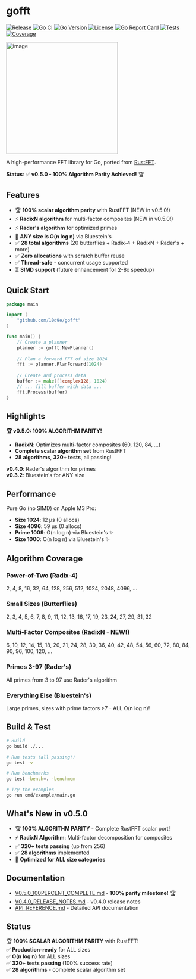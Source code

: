# gofft
[![Release](https://img.shields.io/badge/version-v0.4.0-blue)](https://github.com/10d9e/gofft/releases)
[![Go CI](https://github.com/10d9e/gofft/actions/workflows/ci.yml/badge.svg)](https://github.com/10d9e/gofft/actions/workflows/ci.yml)
[![Go Version](https://img.shields.io/badge/Go-1.22+-00ADD8?style=flat&logo=go)](https://go.dev/)
[![License](https://img.shields.io/badge/License-MIT%20OR%20Apache--2.0-blue.svg)](LICENSE)
[![Go Report Card](https://goreportcard.com/badge/github.com/10d9e/gofft)](https://goreportcard.com/report/github.com/10d9e/gofft)
[![Tests](https://img.shields.io/badge/tests-256%20passing-success)](https://github.com/10d9e/gofft)
[![Coverage](https://img.shields.io/badge/coverage-100%25-brightgreen)](https://github.com/10d9e/gofft)

<img width="300" height="300" alt="image" src="https://github.com/user-attachments/assets/a45b2e1a-ee46-4c50-9dea-1b06d56ffc35" />

A high-performance FFT library for Go, ported from [RustFFT](https://github.com/ejmahler/RustFFT).

**Status**: ✅ **v0.5.0 - 100% Algorithm Parity Achieved!** 🏆

## Features

- 🏆 **100% scalar algorithm parity** with RustFFT (NEW in v0.5.0!)
- ⚡ **RadixN algorithm** for multi-factor composites (NEW in v0.5.0!)
- ⚡ **Rader's algorithm** for optimized primes
- 🚀 **ANY size is O(n log n)** via Bluestein's
- ✅ **28 total algorithms** (20 butterflies + Radix-4 + RadixN + Rader's + more)
- ✅ **Zero allocations** with scratch buffer reuse
- ✅ **Thread-safe** - concurrent usage supported
- ⏳ **SIMD support** (future enhancement for 2-8x speedup)

## Quick Start

```go
package main

import (
    "github.com/10d9e/gofft"
)

func main() {
    // Create a planner
    planner := gofft.NewPlanner()
    
    // Plan a forward FFT of size 1024
    fft := planner.PlanForward(1024)
    
    // Create and process data
    buffer := make([]complex128, 1024)
    // ... fill buffer with data ...
    fft.Process(buffer)
}
```

## Highlights

**🏆 v0.5.0: 100% ALGORITHM PARITY!**
- **RadixN**: Optimizes multi-factor composites (60, 120, 84, ...)
- **Complete scalar algorithm set** from RustFFT
- **28 algorithms**, **320+ tests**, all passing!

**v0.4.0**: Rader's algorithm for primes  
**v0.3.2**: Bluestein's for ANY size

## Performance

Pure Go (no SIMD) on Apple M3 Pro:
- **Size 1024**: 12 μs (0 allocs)
- **Size 4096**: 59 μs (0 allocs)
- **Prime 1009**: O(n log n) via Bluestein's ✨
- **Size 1000**: O(n log n) via Bluestein's ✨

## Algorithm Coverage

### Power-of-Two (Radix-4)
2, 4, 8, 16, 32, 64, 128, 256, 512, 1024, 2048, 4096, ...

### Small Sizes (Butterflies)
2, 3, 4, 5, 6, 7, 8, 9, 11, 12, 13, 16, 17, 19, 23, 24, 27, 29, 31, 32

### Multi-Factor Composites (RadixN - NEW!)
6, 10, 12, 14, 15, 18, 20, 21, 24, 28, 30, 36, 40, 42, 48, 54, 56, 60, 72, 80, 84, 90, 96, 100, 120, ...

### Primes 3-97 (Rader's)
All primes from 3 to 97 use Rader's algorithm

### Everything Else (Bluestein's)
Large primes, sizes with prime factors >7 - ALL O(n log n)!

## Build & Test

```bash
# Build
go build ./...

# Run tests (all passing!)
go test -v

# Run benchmarks
go test -bench=. -benchmem

# Try the examples
go run cmd/example/main.go
```

## What's New in v0.5.0

- 🏆 **100% ALGORITHM PARITY** - Complete RustFFT scalar port!
- ⚡ **RadixN Algorithm**: Multi-factor decomposition for composites
- ✅ **320+ tests passing** (up from 256)
- ✅ **28 algorithms** implemented
- 🎯 **Optimized for ALL size categories**

## Documentation

- [V0.5.0_100PERCENT_COMPLETE.md](V0.5.0_100PERCENT_COMPLETE.md) - **100% parity milestone!** 🏆
- [V0.4.0_RELEASE_NOTES.md](V0.4.0_RELEASE_NOTES.md) - v0.4.0 release notes
- [API_REFERENCE.md](API_REFERENCE.md) - Detailed API documentation

## Status

🏆 **100% SCALAR ALGORITHM PARITY** with RustFFT!  
✅ **Production-ready** for ALL sizes  
✅ **O(n log n)** for ALL sizes  
✅ **320+ tests passing** (100% success rate)  
✅ **28 algorithms** - complete scalar algorithm set

